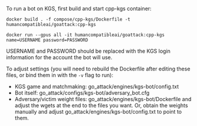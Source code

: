 To run a bot on KGS, first build and start cpp-kgs container:

`docker build . -f compose/cpp-kgs/Dockerfile -t humancompatibleai/goattack:cpp-kgs`

`docker run --gpus all -it humancompatibleai/goattack:cpp-kgs name=USERNAME password=PASSWORD`

USERNAME and PASSWORD should be replaced with the KGS login information for the account the bot will use.

To adjust settings (you will need to rebuild the Dockerfile after editing these files, or bind them in with the `-v` flag to run):
* KGS game and matchmaking: go_attack/engines/kgs-bot/config.txt
* Bot itself: go_attack/configs/kgs-bot/adversary_bot.cfg
* Adversary/victim weight files: go_attack/engines/kgs-bot/Dockerfile and adjust the wgets at the end to the files you want. Or, obtain the weights manually and adjust go_attack/engines/kgs-bot/config.txt to point to them.
